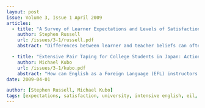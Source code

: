 ```yaml
---
layout: post
issue: Volume 3, Issue 1 April 2009
articles:
  - title: "A Survey of Learner Expectations and Levels of Satisfaction with a University Intensive English Language Program"
    author: Stephen Russell
    url: /issues/3-1/russell.pdf
    abstract: "Differences between learner and teacher beliefs can often lead to a mismatch about what are considered useful classroom language learning activities. This exploratory classroom study stemmed from the author's desire to find out from the students themselves their preferred learning styles, reasons for joining the intensive English language program and, most importantly, to what extent the students felt their English had improved as a result of the course."

  - title: "Extensive Pair Taping for College Students in Japan: Action Research in Confidence and Fluency Building"
    author: Michael Kubo
    url: /issues/3-1/kubo.pdf
    abstract: "How can English as a Foreign Language (EFL) instructors effectively monitor and assess their students’ spoken second language (L2) production and progress?  By the same token, how can students track their own L2 speaking proficiencies as well as progress?  Pair Taping (PT) is one such method. The author takes a critical look at the literature relating to PT and EFL learner confidence, and applies them to his use of PT.  The author’s qualitative and quantitative research suggests that PT is an affective method in helping students bolster their spoken L2 (English) self-confidence and fluency, providing both student and teacher with valuable insights."
date: 2009-04-01

author: [Stephen Russell, Michael Kubo]
tags: [expectations, satisfaction, university, intensive english, eil, pair taping, college students, japan, confidence, fluency]
---
```

